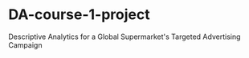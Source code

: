 # DA-course-1-project
Descriptive Analytics for a Global Supermarket's Targeted Advertising Campaign
